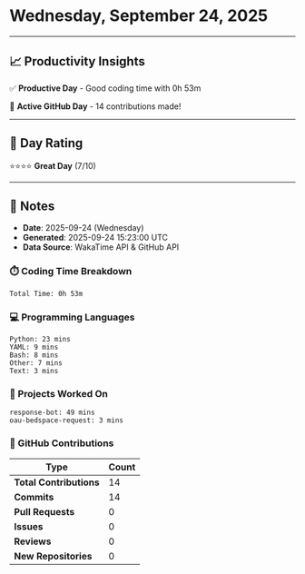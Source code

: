 # Wednesday, September 24, 2025

---

## 📈 Productivity Insights

✅ **Productive Day** - Good coding time with 0h 53m

🚀 **Active GitHub Day** - 14 contributions made!

---

## 🎯 Day Rating

⭐⭐⭐⭐ **Great Day** (7/10)

---

## 📝 Notes

- **Date**: 2025-09-24 (Wednesday)
- **Generated**: 2025-09-24 15:23:00 UTC
- **Data Source**: WakaTime API & GitHub API


### ⏱️ Coding Time Breakdown

```
Total Time: 0h 53m
```

### 💻 Programming Languages

```
Python: 23 mins
YAML: 9 mins
Bash: 8 mins
Other: 7 mins
Text: 3 mins
```

### 📂 Projects Worked On

```
response-bot: 49 mins
oau-bedspace-request: 3 mins

```


### 🐙 GitHub Contributions

| Type | Count |
|------|-------|
| **Total Contributions** | 14 |
| **Commits** | 14 |
| **Pull Requests** | 0 |
| **Issues** | 0 |
| **Reviews** | 0 |
| **New Repositories** | 0 |

